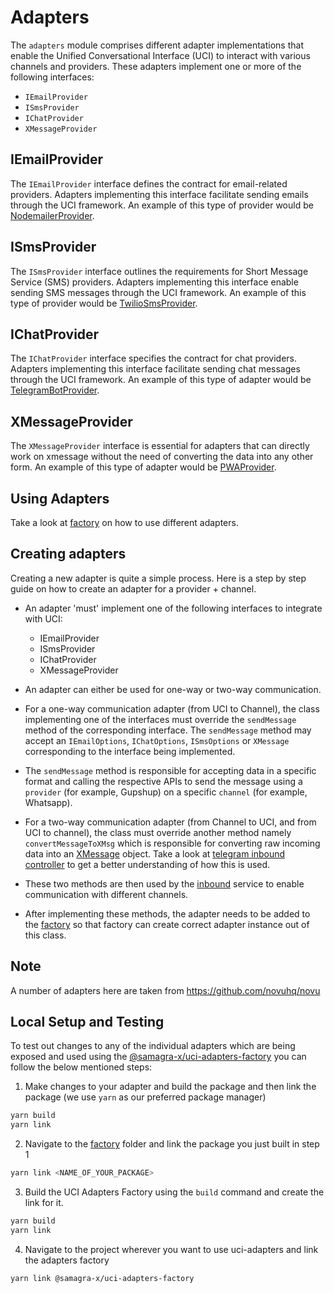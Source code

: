 # Adapters

The `adapters` module comprises different adapter implementations that enable the Unified Conversational Interface (UCI) to interact with various channels and providers. These adapters implement one or more of the following interfaces:

- `IEmailProvider`
- `ISmsProvider`
- `IChatProvider`
- `XMessageProvider`

## IEmailProvider

The `IEmailProvider` interface defines the contract for email-related providers. Adapters implementing this interface facilitate sending emails through the UCI framework. An example of this type of provider would be [NodemailerProvider](./nodemailer/src/lib/nodemailer.provider.ts).

## ISmsProvider

The `ISmsProvider` interface outlines the requirements for Short Message Service (SMS) providers. Adapters implementing this interface enable sending SMS messages through the UCI framework. An example of this type of provider would be [TwilioSmsProvider](./twilio/src/lib/twilio.provider.ts).

## IChatProvider

The `IChatProvider` interface specifies the contract for chat providers. Adapters implementing this interface facilitate sending chat messages through the UCI framework. An example of this type of adapter would be [TelegramBotProvider](./telegram/src/lib/telegram.provider.ts).

## XMessageProvider

The `XMessageProvider` interface is essential for adapters that can directly work on xmessage without the need of converting the data into any other form. An example of this type of adapter would be [PWAProvider](./pwa/src/lib/pwa.provider.ts).

## Using Adapters

Take a look at [factory](./factory/README.md) on how to use different adapters.

## Creating adapters
Creating a new adapter is quite a simple process. Here is a step by step guide on how to create an adapter for a provider + channel.

- An adapter 'must' implement one of the following interfaces to integrate with UCI:
    - IEmailProvider
    - ISmsProvider
    - IChatProvider
    - XMessageProvider

- An adapter can either be used for one-way or two-way communication.

- For a one-way communication adapter (from UCI to Channel), the class implementing one of the interfaces must override the `sendMessage` method of the corresponding interface. The `sendMessage` method may accept an `IEmailOptions`, `IChatOptions`, `ISmsOptions` or `XMessage` corresponding to the interface being implemented.

- The `sendMessage` method is responsible for accepting data in a specific format and calling the respective APIs to send the message using a `provider` (for example, Gupshup) on a specific `channel` (for example, Whatsapp).

- For a two-way communication adapter (from Channel to UCI, and from UCI to channel), the class must override another method namely `convertMessageToXMsg` which is responsible for converting raw incoming data into an [XMessage](../xmessage/src/xMessage.ts) object. Take a look at [telegram inbound controller](https://github.com/PraVriShti/inbound-js/blob/dev/src/message/controllers/inbound/telegram.bot.controller.ts) to get a better understanding of how this is used.

- These two methods are then used by the [inbound](https://github.com/PraVriShti/inbound-js) service to enable communication with different channels.

- After implementing these methods, the adapter needs to be added to the [factory](./factory/src/lib/adapter.factory.ts) so that factory can create correct adapter instance out of this class.

## Note

A number of adapters here are taken from
https://github.com/novuhq/novu


## Local Setup and Testing

To test out changes to any of the individual adapters which are being exposed and used using the [@samagra-x/uci-adapters-factory](./factory/) you can follow the below mentioned steps:

1. Make changes to your adapter and build the package and then link the package (we use `yarn` as our preferred package manager)
```bash
yarn build
yarn link
```

2. Navigate to the [factory](./factory/) folder and link the package you just built in step 1
```bash
yarn link <NAME_OF_YOUR_PACKAGE>
```

3. Build the UCI Adapters Factory using the `build` command and create the link for it.
```bash
yarn build
yarn link
```

4. Navigate to the project wherever you want to use uci-adapters and link the adapters factory
```bash
yarn link @samagra-x/uci-adapters-factory
```